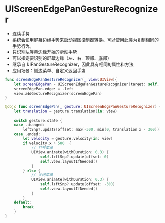 
# UIScreenEdgePanGestureRecognizer

* 连续手势
* 系统会使用屏幕边缘手势来启动视图控制器转换。可以使用此类为复制相同的手势行为。
* 只识别从屏幕边缘开始的滑动手势
* 可以指定要识别的屏幕边缘（左、右、顶部、底部）
* 继承自 UIPanGestureRecognizer，因此具有相同的属性和方法
* 应用场景：侧边菜单、自定义返回手势

```swift
func screenEdgePanGestureRecognizer(_ view:UIView){
    let screenEdgePan = UIScreenEdgePanGestureRecognizer(target: self, action: #selector(screenEdgePan))
    screenEdgePan.edges = .left
    view.addGestureRecognizer(screenEdgePan)
}

@objc func screenEdgePan(_ gesture: UIScreenEdgePanGestureRecognizer) {
    let translation = gesture.translation(in: view)
    
    switch gesture.state {
    case .changed:
        leftSnp?.update(offset: max(-300, min(0, translation.x - 300)))
    case .ended:
        let velocity = gesture.velocity(in: view)
        if velocity.x > 500  {
            // 打开菜单
            UIView.animate(withDuration: 0.3) {
                self.leftSnp?.update(offset: 0)
                self.view.layoutIfNeeded()
            }
        } else {
            // 关闭菜单
            UIView.animate(withDuration: 0.3) {
                self.leftSnp?.update(offset: -300)
                self.view.layoutIfNeeded()
            }
        }
    default:
        break
    }
}
```
